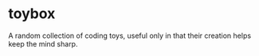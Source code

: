 # toybox
A random collection of coding toys, useful only in that their creation helps keep the mind sharp.
